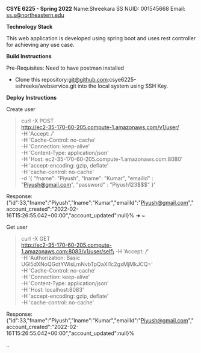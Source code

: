 **CSYE 6225 - Spring 2022**
Name:Shreekara SS 
NUID: 001545668
Email: ss.s@northeastern.edu

**Technology Stack** 

This web application is developed using spring boot and uses rest controller for achieving any use case.


**Build Instructions**

Pre-Requisites: Need to have postman installed

- Clone this repository:git@github.com:csye6225-sshreeka/webservice.git into the local system using SSH Key.



**Deploy Instructions**

Create user

>curl -X POST \
  http://ec2-35-170-60-205.compute-1.amazonaws.com/v1/user/ \
  -H 'Accept: */*' \
  -H 'Cache-Control: no-cache' \
  -H 'Connection: keep-alive' \
  -H 'Content-Type: application/json' \
  -H 'Host: ec2-35-170-60-205.compute-1.amazonaws.com:8080' \
  -H 'accept-encoding: gzip, deflate' \
  -H 'cache-control: no-cache' \
  -d '{
   	"fname": "Piyush",
   	"lname": "Kumar",
        "emailId" : "Piyush@gmail.com",
        "password" : "Piyush123$$$"
}'

Response: 
{"id":33,"fname":"Piyush","lname":"Kumar","emailId":"Piyush@gmail.com","account_created":"2022-02-16T15:26:55.042+00:00","account_updated":null}%                                            ➜  ~ 

Get user

>curl -X GET \
  http://ec2-35-170-60-205.compute-1.amazonaws.com:8083/v1/user/self\
  -H 'Accept: */*' \
  -H 'Authorization: Basic UGl5dXNoQGdtYWlsLmNvbTpQaXl1c2gxMjMkJCQ=' \
  -H 'Cache-Control: no-cache' \
  -H 'Connection: keep-alive' \
  -H 'Content-Type: application/json' \
  -H 'Host: localhost:8083' \
  -H 'accept-encoding: gzip, deflate' \
  -H 'cache-control: no-cache'

Response: 
{"id":33,"fname":"Piyush","lname":"Kumar","emailId":"Piyush@gmail.com","account_created":"2022-02-16T15:26:55.042+00:00","account_updated":null}%                                

..
